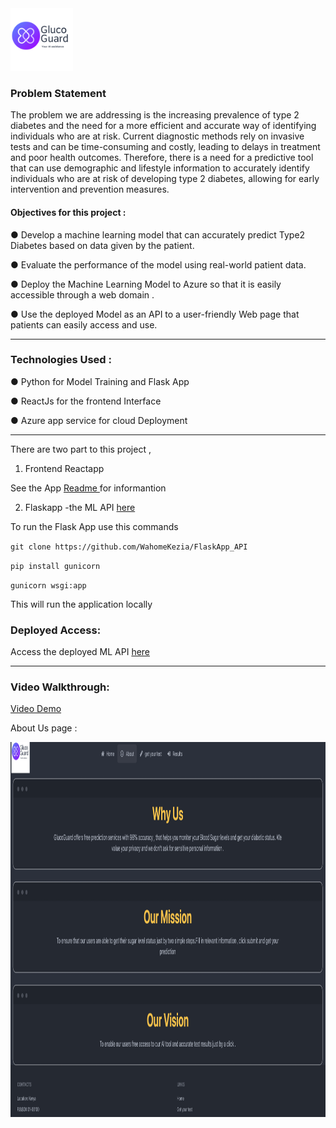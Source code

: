 
<img src="https://github.com/WahomeKezia/Assets/blob/main/2.png" title="logo" alt="Logo" width="100" height="100"/>
 

### Problem Statement

The problem we are addressing is the increasing prevalence of type 2 diabetes and the need for a
more efficient and accurate way of identifying individuals who are at risk. Current diagnostic
methods rely on invasive tests and can be time-consuming and costly, leading to delays in
treatment and poor health outcomes. Therefore, there is a need for a predictive tool that can use
demographic and lifestyle information to accurately identify individuals who are at risk of
developing type 2 diabetes, allowing for early intervention and prevention measures.

#### Objectives for this project :

● Develop a machine learning model that can accurately predict Type2 Diabetes based on
data given by the patient.

● Evaluate the performance of the model using real-world patient data.

● Deploy the Machine Learning Model to Azure so that it is easily accessible through a web domain .

● Use the deployed Model as an API to a user-friendly Web page that patients can easily access and
use.
 

---

### Technologies Used :

● Python for Model Training and Flask App 

● ReactJs for the frontend Interface  

● Azure app service for cloud Deployment 

---

There are two part to this project , 

1. Frontend Reactapp

See the App [Readme ](https://github.com/WahomeKezia/AI_SummativeProject_Group24/tree/main/GlucoGuardapp) for informantion 

2. Flaskapp  -the ML API  [here](https://github.com/WahomeKezia/FlaskApp_API)

To run the Flask App use this commands 

`git clone https://github.com/WahomeKezia/FlaskApp_API`

 `pip install gunicorn`
 
 `gunicorn wsgi:app`
 
 This will run the application locally 
 
 
 ### Deployed Access:
 

Access the deployed ML API [here](https://flaskappdiabetics.azurewebsites.net/)


---
### Video Walkthrough:
[Video Demo](https://drive.google.com/file/d/15aVsCuoNw91fhdEDhYclNOFjJ85AoGCl/view?usp=sharing)


About Us page :


<img src="https://github.com/WahomeKezia/AI_SummativeProject_Group24/blob/main/Screenshot%202023-05-01%20at%2010.37.34.png"  title="AboutUs" alt="aboutus" width="600" height="600"/>




